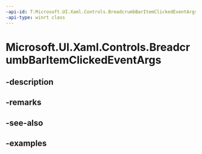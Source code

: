 ```yaml
---
-api-id: T:Microsoft.UI.Xaml.Controls.BreadcrumbBarItemClickedEventArgs
-api-type: winrt class
---
```


# Microsoft.UI.Xaml.Controls.BreadcrumbBarItemClickedEventArgs

<!--
public sealed class BreadcrumbBarItemClickedEventArgs
-->


## -description

## -remarks

## -see-also

## -examples


